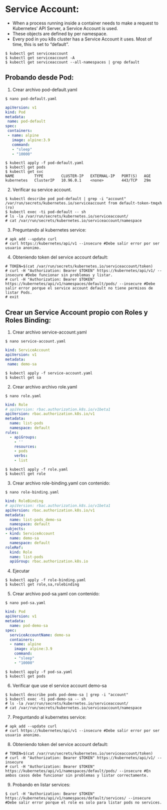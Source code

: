 # Service Account:

- When a process running inside a container needs to make a request to Kubernetes’ API Server, a Service Account is used.
- These objects are defined by per namespace.
- Every pod in you k8s cluster has a Service Account it uses. Most of time, this is set to “default”.


```console
$ kubectl get serviceaccount
$ kubectl get serviceaccount -A
$ kubectl get serviceaccount --all-namespaces | grep default
```

## Probando desde Pod:

1. Crear archivo pod-default.yaml

```console
$ nano pod-default.yaml
```

```yaml
apiVersion: v1
kind: Pod
metadata:
 name: pod-default
spec:
 containers:
 - name: alpine
   image: alpine:3.9
   command:
   - "sleep"
   - "10000"
```

```console
$ kubectl apply -f pod-default.yaml
$ kubectl get pods
$ kubectl get svc
NAME         TYPE        CLUSTER-IP   EXTERNAL-IP   PORT(S)   AGE
kubernetes   ClusterIP   10.96.0.1    <none>        443/TCP   29m
```

2. Verificar su service account.

```console
$ kubectl describe pod pod-default | grep -i "account"
/var/run/secrets/kubernetes.io/serviceaccount from default-token-tmqxh (ro)
$ kubectl exec -ti pod-default -- sh
# ls -la /var/run/secrets/kubernetes.io/serviceaccount/
# cat /var/run/secrets/kubernetes.io/serviceaccount/namespace
```

3. Preguntando al kubernetes service:

```console
# apk add --update curl
# curl https://kubernetes/api/v1 --insecure #Debe salir error por ser usuario anonimo.
```

4. Obteniendo token del service account default:

```console
# TOKEN=$(cat /var/run/secrets/kubernetes.io/serviceaccount/token)
# curl -H "Authorization: Bearer $TOKEN" https://kubernetes/api/v1/ --insecure #Debe funcionar sin problemas y listar.
# curl -H "Authorization: Bearer $TOKEN" https://kubernetes/api/v1/namespaces/default/pods/ --insecure #Debe salir error porque el service account default no tiene permisos de listar Pods.
# exit
```

## Crear un Service Account propio con Roles y Roles Binding:

1. Crear archivo service-account.yaml

```console
$ nano service-account.yaml
```

```yaml
kind: ServiceAccount
apiVersion: v1
metadata:
 name: demo-sa
```

```console
$ kubectl apply -f service-account.yaml
$ kubectl get sa
```

2. Crear archivo archivo role.yaml

```console
$ nano role.yaml
```

```yaml
kind: Role
# apiVersion: rbac.authorization.k8s.io/v1beta1
apiVersion: rbac.authorization.k8s.io/v1
metadata:
  name: list-pods
  namespace: default
rules:
  - apiGroups:
    - ''
    resources:
    - pods
    verbs:
    - list
```

```console
$ kubectl apply -f role.yaml
$ kubectl get role
```

3. Crear archivo role-binding.yaml con contenido:

```console
$ nano role-binding.yaml
```

```yaml
kind: RoleBinding
# apiVersion: rbac.authorization.k8s.io/v1beta1
apiVersion: rbac.authorization.k8s.io/v1
metadata:
  name: list-pods_demo-sa
  namespace: default
subjects:
- kind: ServiceAccount
  name: demo-sa
  namespace: default
roleRef:
  kind: Role
  name: list-pods
  apiGroup: rbac.authorization.k8s.io
```

4. Ejecutar

```console
$ kubectl apply -f role-binding.yaml
$ kubectl get role,sa,rolebinding
```

5. Crear archivo pod-sa.yaml con contenido:

```console
$ nano pod-sa.yaml
```

```yaml
kind: Pod
apiVersion: v1
metadata:
  name: pod-demo-sa
spec:
  serviceAccountName: demo-sa
  containers:
  - name: alpine
    image: alpine:3.9
    command:
    - "sleep"
    - "10000"
```

```console
$ kubectl apply -f pod-sa.yaml
$ kubectl get pods
```

6. Verificar que use el service account demo-sa

```console
$ kubectl describe pods pod-demo-sa | grep -i "account"
$ kubectl exec -ti pod-demo-sa -- sh
# ls -la /var/run/secrets/kubernetes.io/serviceaccount/
# cat /var/run/secrets/kubernetes.io/serviceaccount/namespace
```

7. Preguntando al kubernetes service:

```console
# apk add --update curl
# curl https://kubernetes/api/v1 --insecure #Debe salir error por ser usuario anonimo.
```

8. Obteniendo token del service account default:

```console
# TOKEN=$(cat /var/run/secrets/kubernetes.io/serviceaccount/token)
# curl -H "Authorization: Bearer $TOKEN" https://kubernetes/api/v1/ --insecure
# curl -H "Authorization: Bearer $TOKEN" https://kubernetes/api/v1/namespaces/default/pods/ --insecure #En ambos casos debe funcionar sin problemas y listar correctamente.
```

9. Probando en listar services:

```console
$ curl -H "Authorization: Bearer $TOKEN" https://kubernetes/api/v1/namespaces/default/services/ --insecure #Debe salir error porque el role es solo para listar pods no services.
